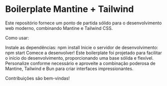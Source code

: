 # Boilerplate Mantine + Tailwind

Este repositório fornece um ponto de partida sólido para o desenvolvimento web moderno, combinando Mantine e Tailwind CSS.

Como usar:

Instale as dependências: npm install
Inicie o servidor de desenvolvimento: npm start
Comece a desenvolver!
Este boilerplate foi projetado para facilitar o início do desenvolvimento, proporcionando uma base sólida e flexível. Personalize conforme necessário e aproveite a combinação poderosa de Mantine, Tailwind e Bun para criar interfaces impressionantes.

Contribuições são bem-vindas!

